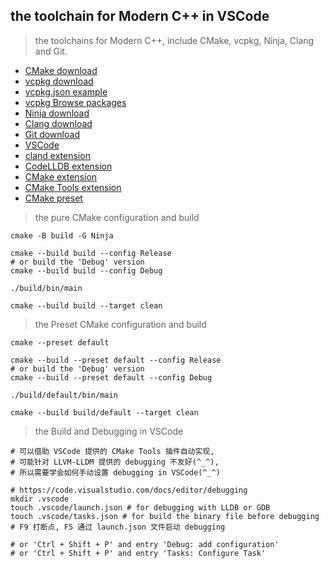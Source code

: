## the toolchain for Modern C++ in VSCode

> the toolchains for Modern C++, include CMake, vcpkg, Ninja, Clang and Git.

- [CMake download](https://cmake.org/download/)
- [vcpkg download](https://vcpkg.io/en/getting-started.html)
- [vcpkg.json example](https://learn.microsoft.com/zh-cn/vcpkg/reference/vcpkg-json)
- [vcpkg Browse packages](https://vcpkg.io/en/packages.html)
- [Ninja download](https://ninja-build.org/)
- [Clang download](https://releases.llvm.org/download.html)
- [Git download](https://git-scm.com/downloads)
- [VSCode](https://code.visualstudio.com/Download)
- [cland extension](https://marketplace.visualstudio.com/items?itemName=llvm-vs-code-extensions.vscode-clangd)
- [CodeLLDB extension](https://marketplace.visualstudio.com/items?itemName=vadimcn.vscode-lldb)
- [CMake extension](https://marketplace.visualstudio.com/items?itemName=twxs.cmake)
- [CMake Tools extension](https://marketplace.visualstudio.com/items?itemName=ms-vscode.cmake-tools)
- [CMake preset](https://cmake.org/cmake/help/latest/manual/cmake-presets.7.html)

> the pure CMake configuration and build

```shell
cmake -B build -G Ninja

cmake --build build --config Release
# or build the 'Debug' version
cmake --build build --config Debug

./build/bin/main

cmake --build build --target clean
```

> the Preset CMake configuration and build

```shell
cmake --preset default

cmake --build --preset default --config Release
# or build the 'Debug' version
cmake --build --preset default --config Debug

./build/default/bin/main

cmake --build build/default --target clean
```

> the Build and Debugging in VSCode

```shell
# 可以借助 VSCode 提供的 CMake Tools 插件自动实现,
# 可能针对 LLVM-LLDM 提供的 debugging 不友好(^_^),
# 所以需要学会如何手动设置 debugging in VSCode(^_^)

# https://code.visualstudio.com/docs/editor/debugging
mkdir .vscode
touch .vscode/launch.json # for debugging with LLDB or GDB
touch .vscode/tasks.json # for build the binary file before debugging
# F9 打断点, F5 通过 launch.json 文件启动 debugging

# or 'Ctrl + Shift + P' and entry 'Debug: add configuration'
# or 'Ctrl + Shift + P' and entry 'Tasks: Configure Task'
```